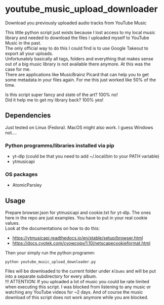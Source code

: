 # youtube_music_upload_downloader
Download you previously uploaded audio tracks from YouTube Music

This little python script just exists because I lost access to my local music library and needed to download the files I uploaded myself to YouTube Music in the past.  
The only official way to do this I could find is to use Google Takeout to export all your uploads.  
Unfortunately basically all tags, folders and everything that makes sense out of a big music library is not available there anymore. At this was the case for me.  
There are applications like MusicBrainz Picard that can help you to get some metadata in your files again. For me this just worked like 50% of the time.  

Is this script super fancy and state of the art? 100% no!  
Did it help me to get my library back? 100% yes!  

## Dependencies
Just tested on Linux (Fedora). MacOS might also work. I guess Windows not....
### Python programms/libraries installed via pip
- yt-dlp (could be that you need to add ~/.local/bin to your PATH variable)
- ytmusicapi
### OS packages
- AtomicParsley

## Usage
Prepare browser.json for ytmusicapi and cookie.txt for yt-dlp. The ones here in the repo are just examples. You have to put in your real cookie values.  
Look at the documentations on how to do this:
- https://ytmusicapi.readthedocs.io/en/stable/setup/browser.html
- https://docs.cyotek.com/cyowcopy/1.10/netscapecookieformat.html

Then your simply run the python programm:
```
python youtube_music_upload_downloader.py
```
Files will be downloaded to the current folder under `Albums` and will be put into a separate subdirectory for every album.  
!!! ATTENTION: If you uploaded a lot of music you could be rate limited when executing this script. I was blocked from listening to any music or watching any YouTube videos for ~2 days. And of course the music download of this script does not work anymore while you are blocked.

